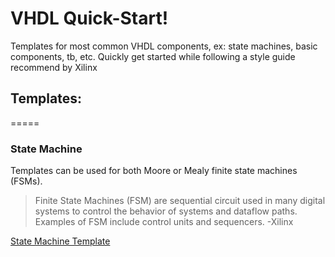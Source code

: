 # VHDL Quick-Start!
Templates for most common VHDL components, ex: state machines, basic components, tb, etc. Quickly get started while following a style guide recommend by Xilinx

## Templates:
=====
### State Machine
Templates can be used for both Moore or Mealy finite state machines (FSMs).
> Finite State Machines (FSM) are sequential circuit used in many digital systems to control the behavior of
> systems and dataflow paths. Examples of FSM include control units and sequencers. -Xilinx

[State Machine Template](./Templates/state_machine.vhdl)
